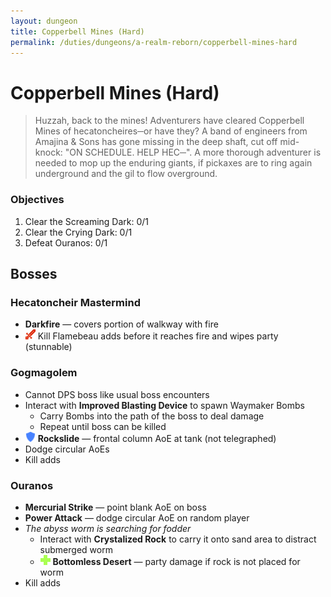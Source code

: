 ```yaml
---
layout: dungeon
title: Copperbell Mines (Hard)
permalink: /duties/dungeons/a-realm-reborn/copperbell-mines-hard
---
```


# Copperbell Mines (Hard)

> Huzzah, back to the mines! Adventurers have cleared Copperbell Mines of hecatoncheires─or have they? A band of engineers from Amajina & Sons has gone missing in the deep shaft, cut off mid-knock: "ON SCHEDULE. HELP HEC─". A more thorough adventurer is needed to mop up the enduring giants, if pickaxes are to ring again underground and the gil to flow overground.

### Objectives

1. Clear the Screaming Dark: 0/1
2. Clear the Crying Dark: 0/1
3. Defeat Ouranos: 0/1

## Bosses

### Hecatoncheir Mastermind

- **Darkfire** — covers portion of walkway with fire
- ![](/assets/icons/role-dps.png) Kill Flamebeau adds before it reaches fire and wipes party (stunnable)

### Gogmagolem

- Cannot DPS boss like usual boss encounters
- Interact with **Improved Blasting Device** to spawn Waymaker Bombs
  - Carry Bombs into the path of the boss to deal damage
  - Repeat until boss can be killed
- ![](/assets/icons/role-tank.png) **Rockslide** — frontal column AoE at tank (not telegraphed)
- Dodge circular AoEs
- Kill adds

### Ouranos

- **Mercurial Strike** — point blank AoE on boss
- **Power Attack** — dodge circular AoE on random player
- *The abyss worm is searching for fodder*
  - Interact with **Crystalized Rock** to carry it onto sand area to distract submerged worm
  - ![](/assets/icons/role-healer.png) **Bottomless Desert** — party damage if rock is not placed for worm
- Kill adds




